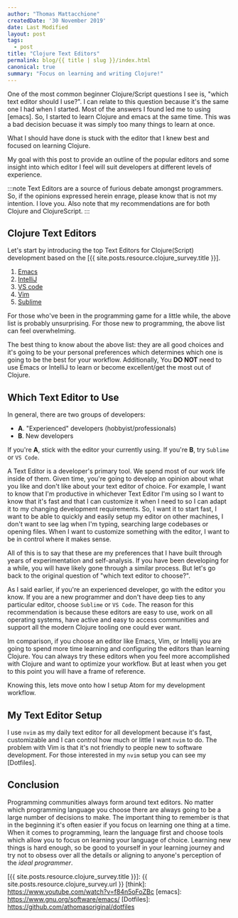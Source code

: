 ```yaml
---
author: "Thomas Mattacchione"
createdDate: '30 November 2019'
date: Last Modified
layout: post
tags:
  - post
title: "Clojure Text Editors"
permalink: blog/{{ title | slug }}/index.html
canonical: true
summary: "Focus on learning and writing Clojure!"
---
```


One of the most common beginner Clojure/Script questions I see is, "which text
editor should I use?". I can relate to this question because it's the same one
I had when I started.  Most of the answers I found led me to using [emacs]. So, I started to
learn Clojure and emacs at the same time.  This was a bad decision becuase it
was simply too many things to learn at once.

What I should have done is stuck with the editor that I knew best and focused on
learning Clojure.

My goal with this post to provide an outline of the popular editors and some
insight into which editor I feel will suit developers at different levels of
experience.

:::note
Text Editors are a source of furious debate amongst programmers.  So, if the
opinions expressed herein enrage, please know that is not my intention.
I love you.  Also note that my recommendations are for both Clojure and
ClojureScript.
:::

## Clojure Text Editors

Let's start by introducing the top Text Editors for Clojure(Script) development based on the [{{ site.posts.resource.clojure_survey.title }}].

1. [Emacs](https://www.gnu.org/software/emacs/)
1. [IntelliJ](https://www.jetbrains.com/idea/)
1. [VS code](https://code.visualstudio.com/)
1. [Vim](https://www.vim.org/)
1. [Sublime](https://www.sublimetext.com/)

For those who've been in the programming game for a little while, the above list
is probably unsurprising.  For those new to programming, the above list can feel
overwhelming.

The best thing to know about the above list: they are all good choices and it's
going to be your personal preferences which determines which one is going to be
the best for your workflow.  Additionally,  You **DO NOT** need to use Emacs or
IntelliJ to learn or become excellent/get the most out of Clojure.

## Which Text Editor to Use

In general, there are two groups of developers:

- **A**. "Experienced" developers (hobbyist/professionals)
- **B**. New developers

If you're **A**, stick with the editor your currently using.  If you're **B**,
try `Sublime` or `VS Code`.

A Text Editor is a developer's primary tool.  We spend most of our work life
inside of them.  Given time, you're going to develop an opinion about what you
like and don't like about your text editor of choice.  For example, I want
to know that I'm productive in whichever Text Editor I'm using so I want to
know that it's fast and that I can customize it when I need to so I can adapt it
to my changing development requirements.  So, I want it to start fast, I want
to be able to quickly and easily setup my editor on other machines, I don't
want to see lag when I'm typing, searching large codebases or opening files. When
I want to customize something with the editor, I want to be in control where
it makes sense.

All of this is to say that these are my preferences that I have built through
years of experimentation and self-analysis.  If you have been developing for a
while, you will have likely gone through a similar process.  But let's go back
to the original question of "which text editor to choose?".

As I said earlier, if you're an experienced developer, go with the editor you know.
If you are a new programmer and don't have deep ties to any particular editor,
choose `Sublime` or `VS Code`.  The reason for this recommendation is because
these editors are easy to use, work on all operating systems, have active and
easy to access communities and support all the modern Clojure tooling one could
ever want.

Im comparison, if you choose an editor like Emacs, Vim, or Intellij you are going
to spend more time learning and configuring the editors than learning Clojure.
You can always try these editors when you feel more accomplished with Clojure
and want to optimize your workflow.  But at least when you get to this point
you will have a frame of reference.

Knowing this, lets move onto how I setup Atom for my development workflow.

## My Text Editor Setup

I use `nvim` as my daily text editor for all development because it's fast,
customizable and I can control how much or little I want `nvim` to do.  The
problem with Vim is that it's not friendly to people new to software
development.  For those interested in my `nvim` setup you can see my [Dotfiles].

## Conclusion

Programming communities always form around text editors. No matter which programming
language you choose there are always going to be a large number of decisions to make.
The important thing to remember is that in the beginning it's often easier if
you focus on learning one thing at a time.   When it comes to programming, learn
the language first and choose tools which allow you to focus on learning your
language of choice.  Learning new things is hard enough, so be good to
yourself in your learning journey and try not to obsess over all the details or
aligning to anyone's perception of the _ideal programmer_.


[Atom Setup Guide Video Series]: https://www.youtube.com/playlist?list=PLaGDS2KB3-AqeOryQptgApJ6M7mfoFXIp.
[Setup Atom for Clojure Development]: https://www.youtube.com/playlist?list=PLaGDS2KB3-AqeOryQptgApJ6M7mfoFXIp
[Checkout this guide]: https://flight-manual.atom.io/using-atom/sections/atom-packages/
[{{ site.posts.resource.clojure_survey.title }}]: {{ site.posts.resource.clojure_survey.url }}
[think]: https://www.youtube.com/watch?v=f84n5oFoZBc
[emacs]: https://www.gnu.org/software/emacs/
[Dotfiles]: https://github.com/athomasoriginal/dotfiles
